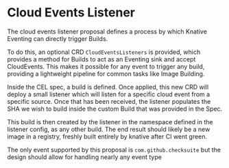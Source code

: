 # Cloud Events Listener

The cloud events listener proposal defines a process by which Knative Eventing can directly trigger Builds.

To do this, an optional CRD `CloudEventsListeners` is provided, which provides a method for Builds to act as an Eventing sink and accept CloudEvents. This makes it possible for any event to trigger any build, providing a lightweight pipeline for common tasks like Image Building.

Inside the CEL spec, a build is defined. Once applied, this new CRD will deploy a small listener which will listen for a specific cloud event from a specific source. Once that has been received, the listener populates the SHA we wish to build inside the custom Build that was provided in the Spec.

This build is then created by the listener in the namespace defined in the listener config, as any other build. The end result should likely be a new image in a registry, freshly built entirely by knative after CI went green.

The only event supported by this proposal is `com.github.checksuite` but the design should allow for handling nearly any event type
